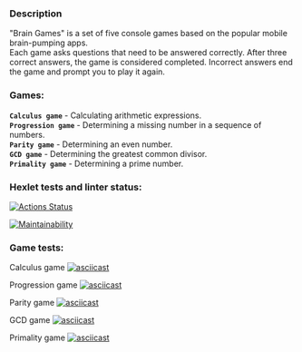 ### Description
"Brain Games" is a set of five console games based on the popular mobile brain-pumping apps.  
Each game asks questions that need to be answered correctly. After three correct answers, the game is considered completed. Incorrect answers end the game and prompt you to play it again.

### Games:
**`Calculus game`** - Calculating arithmetic expressions.  
**`Progression game`** - Determining a missing number in a sequence of numbers.  
**`Parity game`** - Determining an even number.  
**`GCD game`** - Determining the greatest common divisor.  
**`Primality game`** - Determining a prime number.  


### Hexlet tests and linter status:
[![Actions Status](https://github.com/gendzmin/frontend-project-44/workflows/hexlet-check/badge.svg)](https://github.com/gendzmin/frontend-project-44/actions)

[![Maintainability](https://api.codeclimate.com/v1/badges/d3df1974005f6b4bc462/maintainability)](https://codeclimate.com/github/gendzmin/frontend-project-44/maintainability)

### Game tests:


Calculus game
[![asciicast](https://asciinema.org/a/818gBvTB9ouaeii13HWQ2MHvu.svg)](https://asciinema.org/a/818gBvTB9ouaeii13HWQ2MHvu)

Progression game
[![asciicast](https://asciinema.org/a/557092.svg)](https://asciinema.org/a/557092)

Parity game
[![asciicast](https://asciinema.org/a/PGSNkrgW07SE9E2zICJOHbYXx.svg)](https://asciinema.org/a/PGSNkrgW07SE9E2zICJOHbYXx)

GCD game
[![asciicast](https://asciinema.org/a/556949.svg)](https://asciinema.org/a/556949)

Primality game
[![asciicast](https://asciinema.org/a/557107.svg)](https://asciinema.org/a/557107)
